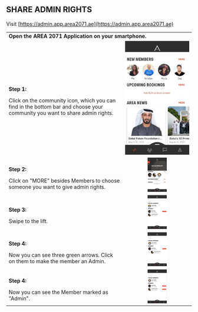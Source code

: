 ## SHARE ADMIN RIGHTS <br>

Visit [https://admin.app.area2071.ae](https://admin.app.area2071.ae)

<table>
  <thead>
  </thead>
  <tbody>
    <tr>
    <tr><td colspan="3"><b>Open the AREA 2071 Application on your smartphone.</b></td>      
    </tr>
    <tr>
    <td style="text-align: left"><p><b>Step 1:</b></p>Click on the community icon, which you can find in the bottom bar and choose your community you want to share admin rights.</td>
    <td style="text-align: center"><img src="landingpage.jpg" alt="Share Rights"></td>
    </tr>
    <tr>
    <td style="text-align: left"><p><b>Step 2:</b></p>Click on "MORE" besides Members to choose someone you want to give admin rights.</td>
    <td style="text-align: center"><img src="shareadmin01.jpg"{ width=30% } alt="Share Rights"></td>
    </tr>
    <tr>
    <td style="text-align: left"><p><b>Step 3:</b></p>Swipe to the lift.</td>
    <td style="text-align: center"><img src="shareadmin02.jpg"{ width=30% } alt="Share Rights"></td>
    </tr>
    <tr>
    <td style="text-align: left"><p><b>Step 4:</b></p>Now you can see three green arrows. Click on them to make the member an Admin.</td>
    <td style="text-align: center"><img src="shareadmin03.jpg"{ width=30% } alt="Share Rights"></td>
    </tr>
    <tr>
    <td style="text-align: left"><p><b>Step 4:</b></p>Now you can see the Member marked as "Admin".</td>
    <td style="text-align: center"><img src="shareadmin04.jpg"{ width=30% } alt="Share Rights"></td>
    </tr>
  </tbody>
</table>
